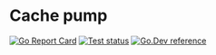 # Cache pump
[![Go Report Card](https://goreportcard.com/badge/github.com/cachepump/cachepump)](https://goreportcard.com/report/github.com/cachepump/cachepump)
[![Test status](https://github.com/cachepump/cachepump/actions/workflows/approve_pr.yml/badge.svg)](https://github.com/cachepump/cachepump/actions/workflows/approve_pr.yml)
[![Go.Dev reference](https://img.shields.io/badge/go.dev-reference-blue?logo=go&logoColor=white)](https://pkg.go.dev/github.com/cachepump/cachepump)
